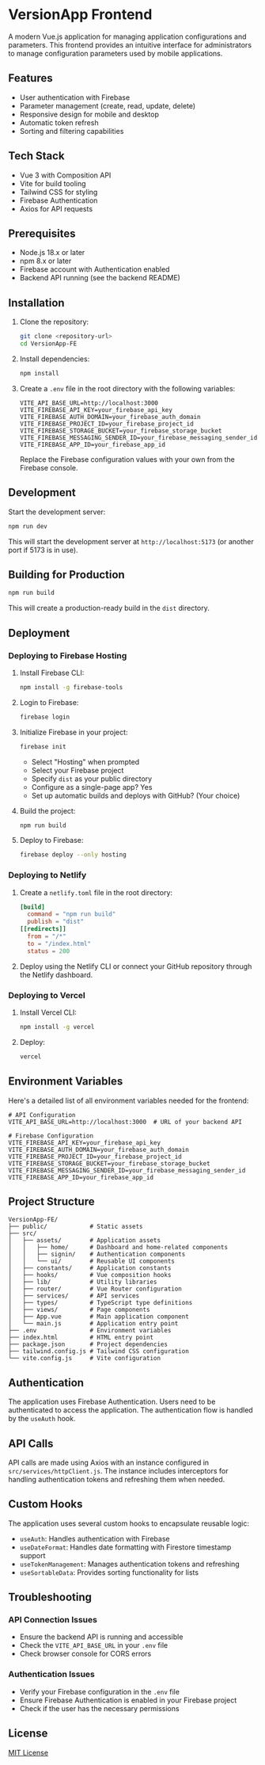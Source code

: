 # VersionApp Frontend

A modern Vue.js application for managing application configurations and parameters. This frontend provides an intuitive interface for administrators to manage configuration parameters used by mobile applications.

## Features

- User authentication with Firebase
- Parameter management (create, read, update, delete)
- Responsive design for mobile and desktop
- Automatic token refresh
- Sorting and filtering capabilities

## Tech Stack

- Vue 3 with Composition API
- Vite for build tooling
- Tailwind CSS for styling
- Firebase Authentication
- Axios for API requests

## Prerequisites

- Node.js 18.x or later
- npm 8.x or later
- Firebase account with Authentication enabled
- Backend API running (see the backend README)

## Installation

1. Clone the repository:
   ```bash
   git clone <repository-url>
   cd VersionApp-FE
   ```

2. Install dependencies:
   ```bash
   npm install
   ```

3. Create a `.env` file in the root directory with the following variables:
   ```
   VITE_API_BASE_URL=http://localhost:3000
   VITE_FIREBASE_API_KEY=your_firebase_api_key
   VITE_FIREBASE_AUTH_DOMAIN=your_firebase_auth_domain
   VITE_FIREBASE_PROJECT_ID=your_firebase_project_id
   VITE_FIREBASE_STORAGE_BUCKET=your_firebase_storage_bucket
   VITE_FIREBASE_MESSAGING_SENDER_ID=your_firebase_messaging_sender_id
   VITE_FIREBASE_APP_ID=your_firebase_app_id
   ```

   Replace the Firebase configuration values with your own from the Firebase console.

## Development

Start the development server:

```bash
npm run dev
```

This will start the development server at `http://localhost:5173` (or another port if 5173 is in use).

## Building for Production

```bash
npm run build
```

This will create a production-ready build in the `dist` directory.

## Deployment

### Deploying to Firebase Hosting

1. Install Firebase CLI:
   ```bash
   npm install -g firebase-tools
   ```

2. Login to Firebase:
   ```bash
   firebase login
   ```

3. Initialize Firebase in your project:
   ```bash
   firebase init
   ```
   - Select "Hosting" when prompted
   - Select your Firebase project
   - Specify `dist` as your public directory
   - Configure as a single-page app? Yes
   - Set up automatic builds and deploys with GitHub? (Your choice)

4. Build the project:
   ```bash
   npm run build
   ```

5. Deploy to Firebase:
   ```bash
   firebase deploy --only hosting
   ```

### Deploying to Netlify

1. Create a `netlify.toml` file in the root directory:
   ```toml
   [build]
     command = "npm run build"
     publish = "dist"
   [[redirects]]
     from = "/*"
     to = "/index.html"
     status = 200
   ```

2. Deploy using the Netlify CLI or connect your GitHub repository through the Netlify dashboard.

### Deploying to Vercel

1. Install Vercel CLI:
   ```bash
   npm install -g vercel
   ```

2. Deploy:
   ```bash
   vercel
   ```

## Environment Variables

Here's a detailed list of all environment variables needed for the frontend:

```
# API Configuration
VITE_API_BASE_URL=http://localhost:3000  # URL of your backend API

# Firebase Configuration
VITE_FIREBASE_API_KEY=your_firebase_api_key
VITE_FIREBASE_AUTH_DOMAIN=your_firebase_auth_domain
VITE_FIREBASE_PROJECT_ID=your_firebase_project_id
VITE_FIREBASE_STORAGE_BUCKET=your_firebase_storage_bucket
VITE_FIREBASE_MESSAGING_SENDER_ID=your_firebase_messaging_sender_id
VITE_FIREBASE_APP_ID=your_firebase_app_id
```

## Project Structure

```
VersionApp-FE/
├── public/            # Static assets
├── src/
│   ├── assets/        # Application assets
│   │   ├── home/      # Dashboard and home-related components
│   │   ├── signin/    # Authentication components
│   │   └── ui/        # Reusable UI components
│   ├── constants/     # Application constants
│   ├── hooks/         # Vue composition hooks
│   ├── lib/           # Utility libraries
│   ├── router/        # Vue Router configuration
│   ├── services/      # API services
│   ├── types/         # TypeScript type definitions
│   ├── views/         # Page components
│   ├── App.vue        # Main application component
│   └── main.js        # Application entry point
├── .env               # Environment variables
├── index.html         # HTML entry point
├── package.json       # Project dependencies
├── tailwind.config.js # Tailwind CSS configuration
└── vite.config.js     # Vite configuration
```

## Authentication

The application uses Firebase Authentication. Users need to be authenticated to access the application. The authentication flow is handled by the `useAuth` hook.

## API Calls

API calls are made using Axios with an instance configured in `src/services/httpClient.js`. The instance includes interceptors for handling authentication tokens and refreshing them when needed.

## Custom Hooks

The application uses several custom hooks to encapsulate reusable logic:

- `useAuth`: Handles authentication with Firebase
- `useDateFormat`: Handles date formatting with Firestore timestamp support
- `useTokenManagement`: Manages authentication tokens and refreshing
- `useSortableData`: Provides sorting functionality for lists

## Troubleshooting

### API Connection Issues

- Ensure the backend API is running and accessible
- Check the `VITE_API_BASE_URL` in your `.env` file
- Check browser console for CORS errors

### Authentication Issues

- Verify your Firebase configuration in the `.env` file
- Ensure Firebase Authentication is enabled in your Firebase project
- Check if the user has the necessary permissions

## License

[MIT License](LICENSE)

